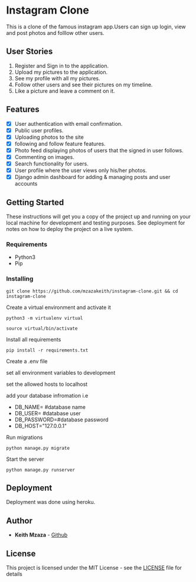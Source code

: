 # Instagram Clone

This is a clone of the famous instagram app.Users can sign up login, view and post photos and folllow other users.

## User Stories

1. Register and Sign in to the application.
2. Upload my pictures to the application.
3. See my profile with all my pictures.
4. Follow other users and see their pictures on my timeline.
5. Like a picture and leave a comment on it.

## Features 

+ [x] User authentication with email confirmation.
+ [x] Public user profiles.
+ [x] Uploading photos to the site
+ [x] following and follow feature features.
+ [x] Photo feed displaying photos of users that the signed in user follows.
+ [x] Commenting on images.
+ [x] Search functionality for users.
+ [x] User profile where the user views only his/her photos.
+ [x] Django admin dashboard for adding & managing posts and user accounts

## Getting Started

These instructions will get you a copy of the project up and running on your local machine for development and testing purposes. See deployment for notes on how to deploy the project on a live system.

### Requirements 

* Python3
* Pip

### Installing

```
git clone https://github.com/mzazakeith/instagram-clone.git && cd instagram-clone
```

Create a virtual environment and activate it

```
python3 -m virtualenv virtual

source virtual/bin/activate
```
Install all requirements

```
pip install -r requirements.txt

```
Create a .env file 

set all environment variables to development 

set the allowed hosts to localhost

add your database infromation i.e
* DB_NAME= #database name
* DB_USER= #database user
* DB_PASSWORD=#database password
* DB_HOST="127.0.0.1"

Run migrations
```
python manage.py migrate

```

Start the server
```
python manage.py runserver

```


## Deployment

Deployment was done using heroku.


## Author

* **Keith Mzaza** - [Github](https://github.com/mzazakeith)

## License

This project is licensed under the MIT License - see the [LICENSE](LICENSE) file for details
